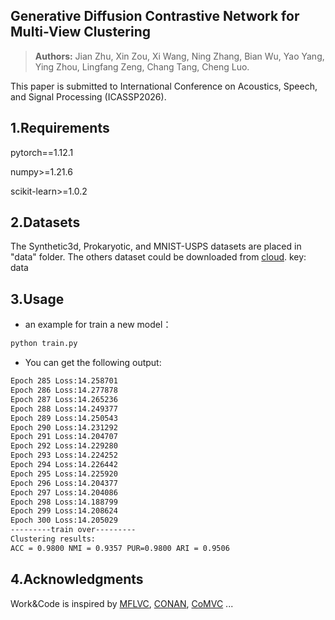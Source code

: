 ## Generative Diffusion Contrastive Network for Multi-View Clustering
> **Authors:**
Jian Zhu, Xin Zou, Xi Wang, Ning Zhang, Bian Wu, Yao Yang, Ying Zhou, Lingfang Zeng, Chang Tang, Cheng Luo. 

This paper is submitted to International Conference on Acoustics, Speech, and Signal Processing (ICASSP2026).


## 1.Requirements

pytorch==1.12.1

numpy>=1.21.6

scikit-learn>=1.0.2

## 2.Datasets

The Synthetic3d, Prokaryotic, and MNIST-USPS datasets are placed in "data" folder. The others dataset could be downloaded from [cloud](https://pan.baidu.com/s/1XNWW8UqTcPMkw9NpiKqvOQ). key: data

## 3.Usage

- an example for train a new model：

```bash
python train.py
```

- You can get the following output:

```bash
Epoch 285 Loss:14.258701
Epoch 286 Loss:14.277878
Epoch 287 Loss:14.265236
Epoch 288 Loss:14.249377
Epoch 289 Loss:14.250543
Epoch 290 Loss:14.231292
Epoch 291 Loss:14.204707
Epoch 292 Loss:14.229280
Epoch 293 Loss:14.224252
Epoch 294 Loss:14.226442
Epoch 295 Loss:14.225920
Epoch 296 Loss:14.204377
Epoch 297 Loss:14.204086
Epoch 298 Loss:14.188799
Epoch 299 Loss:14.208624
Epoch 300 Loss:14.205029
---------train over---------
Clustering results:
ACC = 0.9800 NMI = 0.9357 PUR=0.9800 ARI = 0.9506
```

  



## 4.Acknowledgments

Work&Code is inspired by [MFLVC](https://github.com/SubmissionsIn/MFLVC), [CONAN](https://github.com/Guanzhou-Ke/conan), [CoMVC](https://github.com/DanielTrosten/mvc) ... 



